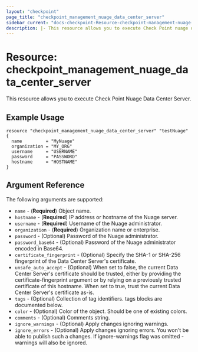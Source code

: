 ```yaml
---
layout: "checkpoint"
page_title: "checkpoint_management_nuage_data_center_server"
sidebar_current: "docs-checkpoint-Resource-checkpoint-management-nuage-data-center-server"
description: |- This resource allows you to execute Check Point nuage data center server.
---
```


# Resource: checkpoint_management_nuage_data_center_server

This resource allows you to execute Check Point Nuage Data Center Server.

## Example Usage

```hcl
resource "checkpoint_management_nuage_data_center_server" "testNuage" {
  name         = "MyNuage"
  organization = "MY_ORG"
  username     = "USERNAME"
  password     = "PASSWORD"
  hostname     = "HOSTNAME"
}
```

## Argument Reference

The following arguments are supported:

* `name` - (**Required**) Object name.
* `hostname` - (**Required**) IP address or hostname of the Nuage server.
* `username` - (**Required**) Username of the Nuage administrator.
* `organization` - (**Required**) Organization name or enterprise.
* `password` - (Optional)  Password of the Nuage administrator.
* `password_base64` - (Optional) Password of the Nuage administrator encoded in Base64.
* `certificate_fingerprint` - (Optional) Specify the SHA-1 or SHA-256 fingerprint of the Data Center Server's certificate.
* `unsafe_auto_accept` - (Optional) When set to false, the current Data Center Server's certificate should be trusted, either by providing the certificate-fingerprint argument or by relying on a previously trusted certificate of this hostname. When set to true, trust the current Data Center Server's certificate as-is.
* `tags` - (Optional) Collection of tag identifiers. tags blocks are documented below.
* `color` - (Optional) Color of the object. Should be one of existing colors.
* `comments` - (Optional) Comments string.
* `ignore_warnings` - (Optional) Apply changes ignoring warnings.
* `ignore_errors` - (Optional) Apply changes ignoring errors. You won't be able to publish such a changes. If ignore-warnings flag was omitted - warnings will also be ignored.
